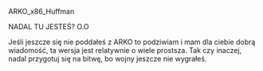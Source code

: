 ARKO_x86_Huffman

NADAL TU JESTEŚ? O.O

Jeśli jeszcze się nie poddałeś z ARKO to podziwiam i mam dla ciebie dobrą wiadomość, ta wersja jest relatywnie o wiele prostsza. Tak czy inaczej, nadal przygotuj się na bitwę, bo wojny jeszcze nie wygrałeś.
